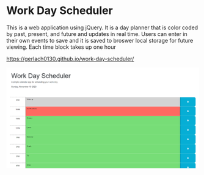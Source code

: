 # Work Day Scheduler

This is a web application using jQuery.
It is a day planner that is color coded by past, present, and future and updates in real time.
Users can enter in their own events to save and it is saved to broswer local storage for future viewing.
Each time block takes up one hour

https://gerlach0130.github.io/work-day-scheduler/

![Alt text](screenshotdayplanner.png)
